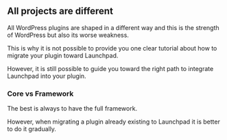## All projects are different

All WordPress plugins are shaped in a different way and this is the strength of WordPress but also its worse weakness.

This is why it is not possible to provide you one clear tutorial about how to migrate your plugin toward Launchpad.

However, it is still possible to guide you toward the right path to integrate Launchpad into your plugin.

### Core vs Framework

The best is always to have the full framework.

However, when migrating a plugin already existing to Launchpad it is better to do it gradually.

